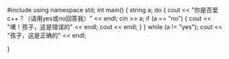 #include<iostream>
using namespace std;
int main()
{
    string a;
    do {
        cout << "你是否爱c++？（请用yes或no回答我）" << endl;
        cin >> a;
        if (a == "no") {
            cout << "噢！孩子，这是错误的" << endl;
            cout << endl;
        }
    } while (a != "yes");
        cout << "孩子，这是正确的" << endl;
    
}

